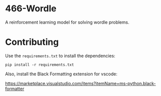 # 466-Wordle

A reinforcement learning model for solving wordle problems.

# Contributing

Use the `requirements.txt` to install the dependencies:
```
pip install -r requirements.txt
```

Also, install the Black Formatting extension for vscode:

https://marketplace.visualstudio.com/items?itemName=ms-python.black-formatter